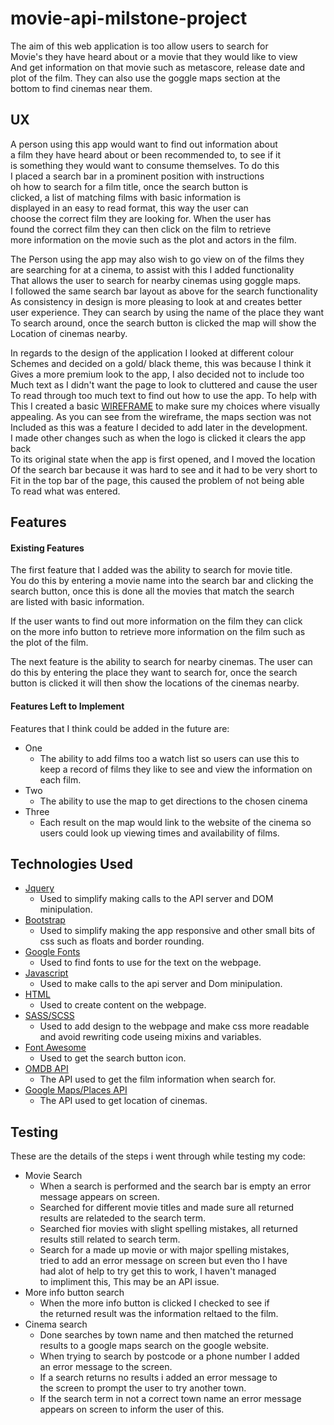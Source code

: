 # movie-api-milstone-project

The aim of this web application is too allow users to search for  
Movie's they have heard about or a movie that they would like to view  
And get information on that movie such as metascore, release date and   
plot of the film. They can also use the goggle maps section at the   
bottom to find cinemas near them. 

## UX

A person using this app would want to find out information about    
a film they have heard about or been recommended to, to see if it     
is something they would want to consume themselves. To do this    
I placed a search bar in a prominent position with instructions    
oh how to search for a film title, once the search button is     
clicked, a list of matching films with basic information is    
displayed in an easy to read format, this way the user can     
choose the correct film they are looking for. When the user has    
found the correct film they can then click on the film to retrieve    
more information on the movie such as the plot and actors in the film.   

The Person using the app may also wish to go view on of the films they    
are searching for at a cinema, to assist with this I added functionality   
That allows the user to search for nearby cinemas using goggle maps.  
I followed the same search bar layout as above for the search functionality  
As consistency in design is more pleasing to look at and creates better   
user experience. They can search by using the name of the place they want  
To search around, once the search button is clicked the map will show the  
Location of cinemas nearby.  

In regards to the design of the application I looked at different colour  
Schemes and decided on a gold/ black theme, this was because I think it  
Gives a more premium look to the app, I also decided not to include too  
Much text as I didn't want the page to look to cluttered and cause the user  
To read through too much text to find out how to use the app. To help with  
This I created a basic [WIREFRAME](https://github.com/cball1990/movie-api-milestone-project/blob/master/wireframe.jpg)
to make sure my choices where visually   
appealing. As you can see from the wireframe, the maps section was not  
Included as this was a feature I decided to add later in the development.  
I made other changes such as when the logo is clicked it clears the app back  
To its original state when the app is first opened, and I moved the location  
Of the search bar because it was hard to see and it had to be very short to  
Fit in the top bar of the page, this caused the problem of not being able  
To read what was entered.  

## Features  

#### Existing Features  

The first feature that I added was the ability to search for movie title.  
You do this by entering a movie name into the search bar and clicking the  
search button, once this is done all the movies that match the search  
are listed with basic information.  

If the user wants to find out more information on the film they can click  
on the more info button to retrieve more information on the film such as  
the plot of the film.  

The next feature is the ability to search for nearby cinemas. The user can  
do this by entering the place they want to search for, once the search   
button is clicked it will then show the locations of the cinemas nearby.  

#### Features Left to Implement  

Features that I think could be added in the future are:  
+ One  
    - The ability to add films too a watch list so users can use this to  
    keep a record of films they like to see and view the information on   
    each film.  
+ Two  
    - The ability to use the map to get directions to the chosen cinema  
+ Three  
    - Each result on the map would link to the website of the cinema so  
    users could look up viewing times and availability of films.

## Technologies Used  

+ [Jquery](https://jquery.com/)
    - Used to simplify making calls to the API server and DOM minipulation.  
+ [Bootstrap](https://getbootstrap.com/)
    - Used to simplify making the app responsive and other small bits of css
    such as floats and border rounding.  
+ [Google Fonts](https://fonts.google.com/)
    - Used to find fonts to use for the text on the webpage.  
+ [Javascript](https://www.javascript.com/)
    - Used to make calls to the api server and Dom minipulation.  
+ [HTML](https://html.com/)
    - Used to create content on the webpage.
+ [SASS/SCSS](https://sass-lang.com/)
    - Used to add design to the webpage and make css more readable
    and avoid rewriting code useing mixins and variables.
+ [Font Awesome](https://fontawesome.com/)
    - Used to get the search button icon.  
+ [OMDB API](www.omdbapi.com/)
    - The API used to get the film information when search for.  
+ [Google Maps/Places API](https://developers.google.com/maps/documentation/)
    - The API used to get location of cinemas.  

## Testing  

These are the details of the steps i went through while testing my code:  

+ Movie Search
    - When a search is performed and the search bar is empty an error  
    message appears on screen.    
    - Searched for different movie titles and made sure all returned  
    results are relateded to the search term.  
    - Searched fior movies with slight spelling mistakes, all returned  
    results still related to search term.  
    - Search for a made up movie or with major spelling mistakes,  
    tried to add an error message on screen but even tho I have  
    had alot of help to try get this to work, I haven't managed  
    to impliment this, This may be an API issue.
+ More info button search  
    - When the more info button is clicked I checked to see if  
    the returned result was the information reltaed to the film.  
+ Cinema search  
    - Done searches by town name and then matched the returned  
    results to a google maps search on the google website.
    - When trying to search by postcode or a phone number I added  
    an error message to the screen.
    - If a search returns no results i added an error message to  
    the screen to prompt the user to try another town.  
    - If the search term in not a correct town name an error message  
    appears on screen to inform the user of this.
